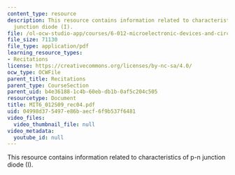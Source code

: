 ```yaml
---
content_type: resource
description: This resource contains information related to characteristics of p-n
  junction diode (I).
file: /ol-ocw-studio-app/courses/6-012-microelectronic-devices-and-circuits-spring-2009/04998d375497e86baecf6f9b537f6481_MIT6_012S09_rec04.pdf
file_size: 71130
file_type: application/pdf
learning_resource_types:
- Recitations
license: https://creativecommons.org/licenses/by-nc-sa/4.0/
ocw_type: OCWFile
parent_title: Recitations
parent_type: CourseSection
parent_uid: b4e36188-1c4b-60eb-db1b-0af5c204c505
resourcetype: Document
title: MIT6_012S09_rec04.pdf
uid: 04998d37-5497-e86b-aecf-6f9b537f6481
video_files:
  video_thumbnail_file: null
video_metadata:
  youtube_id: null
---
```

This resource contains information related to characteristics of p-n junction diode (I).